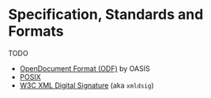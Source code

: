 # Specification, Standards and Formats

TODO

- [OpenDocument Format (ODF)](open-document-format/README.md) by OASIS
- [POSIX](posix/README.md)
- [W3C XML Digital Signature](w3c-xmldsig.md) (aka `xmldsig`)
